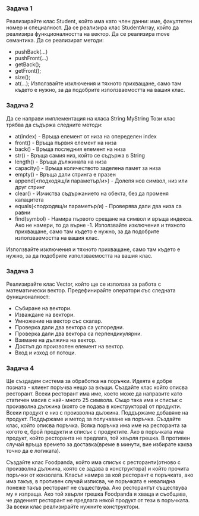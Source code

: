 ### Задача 1
Реализирайте клас Student, който има като член данни: име, факултетен номер и специалност. Да се реализира клас StudentArray,
който да реализира функционалността на вектор. Да се реализира move семантика. Да се реализират методи: 
- pushBack(...)
- pushFront(...)
- getBack();
- getFront(); 
- size();
- at(...);
Използвайте изключения и тяхното прихващане, само там където е нужно, за да подобрите използваемостта на вашия клас.


### Задача 2
Да се направи имплементация на класа String MyString Този клас трябва да съдържа следните методи:
- at(index) - Връща елемент от низа на опеределен index 
- front() - Връща първия елемент на низа
- back() - Връща последния елемент на низа
- str() - Връща самия низ, който се съдържа в String 
- length() - Връща дължината на низа 
- capacity() - Връща количеството заделена памет за низа
- empty() - Връща дали стринга е празен 
- append(<подходящ/и параметър/и>) - Долепя нов символ, низ или друг стринг
- clear() - Изчиства съдържанието на обекта, без да променя капацитета
- equals(<подходящ/и параметър/и) - Проверява дали два низа са равни 
- find(symbol) - Намира първото срещане на символ и връща индекса. Ако не намери, то да върне -1.
Използвайте изключения и тяхното прихващане, само там където е нужно, за да подобрите използваемостта на вашия клас.


Използвайте изключения и тяхното прихващане, само там където е нужно, за да подобрите използваемостта на вашия клас.
### Задача 3
Реализирайте клас Vector, който ще се използва за работа с математически вектор. Предефинирайте оператори със следната функционалност:

- Събиране на вектори.
- Изваждане на вектори.
- Умножение на вектор със скалар.
- Проверка дали два вектора са успоредни.
- Проверка дали два вектора са перпендикулярни.
- Взимане на дължина на вектор.
- Достъп до произволен елемент на вектор.
- Вход и изход от потоци.

### Задача 4
Ще създадем система за обработка на поръчки. Идеята е добре позната - клиент поръчва нещо за вкъщи. 
Създайте клас който описва ресторант. Всеки ресторант има име, което може да направите като статичен масив с най- много 25 символа.
Също така има и списък с произволна дължина (която се подава в конструктора) от продукти. 
Всеки продукт е низ с произволна дължина.
Поддържаме добавяне на продукт. Поддържаме и метод за получаване на поръчка. Създайте клас, който описва поръчка.
Всяка поръчка има име на ресторанта за когото е, брой продукти и списък с продуктите.
Ако в поръчката има продукт, който ресторанта не предлага, 
той хвърля грешка. В противен случай връща времето за доставка(време в минути, вие избирате каква точно да е логиката). 

Създайте клас Foodpandа, който има списък с ресторанти(отново с произволна дължина, която се задава в конструктора) и който прочита поръчки от конзолата.
Класът намира за кой ресторант е поръчката, ако има такъв, в противен случай изписва, че поръчката е невалидна понеже такъв ресторант не съществува.
Ако ресторантът съществува му я изпраща. Ако той хвърли грешка Foodpanda я хваща и съобщава, че даденият ресторант не предлага някой продукт от тези в поръчката. 
За всеки клас реализирайте нужните конструктори.

